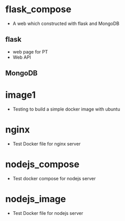# flask_compose
* A web which constructed with flask and MongoDB
## flask
* web page for PT
* Web API
## MongoDB

# image1
* Testing to build a simple docker image with ubuntu

# nginx
* Test Docker file for nginx server

# nodejs_compose
* Test docker compose for nodejs server

# nodejs_image
* Test Docker file for nodejs server
